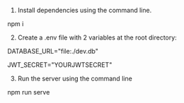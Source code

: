 1. Install dependencies using the command line.

npm i

2. Create a .env file with 2 variables at the root directory:

DATABASE_URL="file:./dev.db"

JWT_SECRET="YOURJWTSECRET"

3. Run the server using the command line

npm run serve
